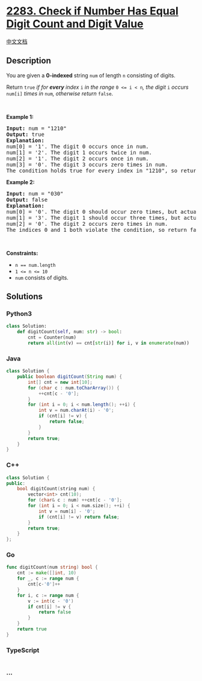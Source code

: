 # [2283. Check if Number Has Equal Digit Count and Digit Value](https://leetcode.com/problems/check-if-number-has-equal-digit-count-and-digit-value)

[中文文档](/solution/2200-2299/2283.Check%20if%20Number%20Has%20Equal%20Digit%20Count%20and%20Digit%20Value/README.md)

## Description

<p>You are given a <strong>0-indexed</strong> string <code>num</code> of length <code>n</code> consisting of digits.</p>

<p>Return <code>true</code> <em>if for <strong>every</strong> index </em><code>i</code><em> in the range </em><code>0 &lt;= i &lt; n</code><em>, the digit </em><code>i</code><em> occurs </em><code>num[i]</code><em> times in </em><code>num</code><em>, otherwise return </em><code>false</code>.</p>

<p>&nbsp;</p>
<p><strong>Example 1:</strong></p>

<pre>
<strong>Input:</strong> num = &quot;1210&quot;
<strong>Output:</strong> true
<strong>Explanation:</strong>
num[0] = &#39;1&#39;. The digit 0 occurs once in num.
num[1] = &#39;2&#39;. The digit 1 occurs twice in num.
num[2] = &#39;1&#39;. The digit 2 occurs once in num.
num[3] = &#39;0&#39;. The digit 3 occurs zero times in num.
The condition holds true for every index in &quot;1210&quot;, so return true.
</pre>

<p><strong>Example 2:</strong></p>

<pre>
<strong>Input:</strong> num = &quot;030&quot;
<strong>Output:</strong> false
<strong>Explanation:</strong>
num[0] = &#39;0&#39;. The digit 0 should occur zero times, but actually occurs twice in num.
num[1] = &#39;3&#39;. The digit 1 should occur three times, but actually occurs zero times in num.
num[2] = &#39;0&#39;. The digit 2 occurs zero times in num.
The indices 0 and 1 both violate the condition, so return false.
</pre>

<p>&nbsp;</p>
<p><strong>Constraints:</strong></p>

<ul>
	<li><code>n == num.length</code></li>
	<li><code>1 &lt;= n &lt;= 10</code></li>
	<li><code>num</code> consists of digits.</li>
</ul>

## Solutions

<!-- tabs:start -->

### **Python3**

```python
class Solution:
    def digitCount(self, num: str) -> bool:
        cnt = Counter(num)
        return all(int(v) == cnt[str(i)] for i, v in enumerate(num))
```

### **Java**

```java
class Solution {
    public boolean digitCount(String num) {
        int[] cnt = new int[10];
        for (char c : num.toCharArray()) {
            ++cnt[c - '0'];
        }
        for (int i = 0; i < num.length(); ++i) {
            int v = num.charAt(i) - '0';
            if (cnt[i] != v) {
                return false;
            }
        }
        return true;
    }
}
```

### **C++**

```cpp
class Solution {
public:
    bool digitCount(string num) {
        vector<int> cnt(10);
        for (char& c : num) ++cnt[c - '0'];
        for (int i = 0; i < num.size(); ++i) {
            int v = num[i] - '0';
            if (cnt[i] != v) return false;
        }
        return true;
    }
};
```

### **Go**

```go
func digitCount(num string) bool {
	cnt := make([]int, 10)
	for _, c := range num {
		cnt[c-'0']++
	}
	for i, c := range num {
		v := int(c - '0')
		if cnt[i] != v {
			return false
		}
	}
	return true
}
```

### **TypeScript**

```ts

```

### **...**

```

```

<!-- tabs:end -->
